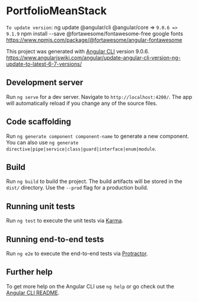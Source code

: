 # PortfolioMeanStack


`To update version`: ng update @angular/cli @angular/core => `9.0.6 => 9.1.9`
npm install --save @fortawesome/fontawesome-free
google fonts
https://www.npmjs.com/package/@fortawesome/angular-fontawesome

This project was generated with [Angular CLI](https://github.com/angular/angular-cli) version 9.0.6.
https://www.angularjswiki.com/angular/update-angular-cli-version-ng-update-to-latest-6-7-versions/

## Development server

Run `ng serve` for a dev server. Navigate to `http://localhost:4200/`. The app will automatically reload if you change any of the source files.

## Code scaffolding

Run `ng generate component component-name` to generate a new component. You can also use `ng generate directive|pipe|service|class|guard|interface|enum|module`.

## Build

Run `ng build` to build the project. The build artifacts will be stored in the `dist/` directory. Use the `--prod` flag for a production build.

## Running unit tests

Run `ng test` to execute the unit tests via [Karma](https://karma-runner.github.io).

## Running end-to-end tests

Run `ng e2e` to execute the end-to-end tests via [Protractor](http://www.protractortest.org/).

## Further help

To get more help on the Angular CLI use `ng help` or go check out the [Angular CLI README](https://github.com/angular/angular-cli/blob/master/README.md).
